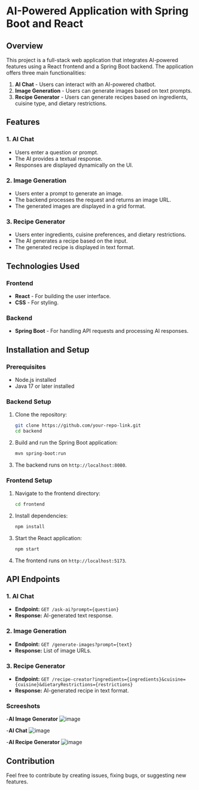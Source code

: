 # AI-Powered Application with Spring Boot and React

## Overview
This project is a full-stack web application that integrates AI-powered features using a React frontend and a Spring Boot backend. The application offers three main functionalities:

1. **AI Chat** - Users can interact with an AI-powered chatbot.
2. **Image Generation** - Users can generate images based on text prompts.
3. **Recipe Generator** - Users can generate recipes based on ingredients, cuisine type, and dietary restrictions.

## Features
### 1. AI Chat
- Users enter a question or prompt.
- The AI provides a textual response.
- Responses are displayed dynamically on the UI.

### 2. Image Generation
- Users enter a prompt to generate an image.
- The backend processes the request and returns an image URL.
- The generated images are displayed in a grid format.

### 3. Recipe Generator
- Users enter ingredients, cuisine preferences, and dietary restrictions.
- The AI generates a recipe based on the input.
- The generated recipe is displayed in text format.

## Technologies Used
### Frontend
- **React** - For building the user interface.
- **CSS** - For styling.

### Backend
- **Spring Boot** - For handling API requests and processing AI responses.

## Installation and Setup
### Prerequisites
- Node.js installed
- Java 17 or later installed


### Backend Setup
1. Clone the repository:
   ```sh
   git clone https://github.com/your-repo-link.git
   cd backend
   ```
2. Build and run the Spring Boot application:
   ```sh
   mvn spring-boot:run
   ```
3. The backend runs on `http://localhost:8080`.

### Frontend Setup
1. Navigate to the frontend directory:
   ```sh
   cd frontend
   ```
2. Install dependencies:
   ```sh
   npm install
   ```
3. Start the React application:
   ```sh
   npm start
   ```
4. The frontend runs on `http://localhost:5173`.

## API Endpoints
### 1. AI Chat
- **Endpoint:** `GET /ask-ai?prompt={question}`
- **Response:** AI-generated text response.

### 2. Image Generation
- **Endpoint:** `GET /generate-images?prompt={text}`
- **Response:** List of image URLs.

### 3. Recipe Generator
- **Endpoint:** `GET /recipe-creator?ingredients={ingredients}&cuisine={cuisine}&dietaryRestrictions={restrictions}`
- **Response:** AI-generated recipe in text format.

### Screeshots
-**AI Image Generator**
![image](https://github.com/user-attachments/assets/4f97594f-e8bd-421a-babb-dbe7f2461d02)

-**AI Chat**
![image](https://github.com/user-attachments/assets/328d2b0f-f8e0-4d2b-b257-5c4852a547c8)

-**AI Recipe Generator**
![image](https://github.com/user-attachments/assets/dc1696e1-c8f8-443f-9f07-c04e7af9c86d)


## Contribution
Feel free to contribute by creating issues, fixing bugs, or suggesting new features.



